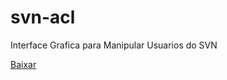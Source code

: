 # svn-acl
Interface Grafica para Manipular Usuarios do SVN

[Baixar](https://github.com/Lhuckaz/svn-acl/blob/master/svn-acl-1.0.exe?raw=true)
